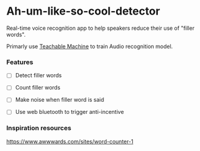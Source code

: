 # Ah-um-like-so-cool-detector
Real-time voice recognition app to help speakers reduce their use of "filler words".

Primarly use [Teachable Machine](https://teachablemachine.withgoogle.com/) to train Audio recognition model. 

### Features
- [ ] Detect filler words
- [ ] Count filler words
- [ ] Make noise when filler word is said

- [ ] Use web bluetooth to trigger anti-incentive

### Inspiration resources
https://www.awwwards.com/sites/word-counter-1
